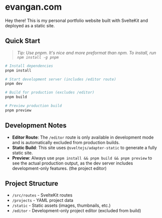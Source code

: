 # evangan.com

Hey there! This is my personal portfolio website built with SvelteKit and deployed as a static site.

## Quick Start

> _Tip: Use pnpm. It's nice and more preformat than npm. To install, run `npm install -g pnpm`_

```sh
# Install dependencies
pnpm install

# Start development server (includes /editor route)
pnpm dev

# Build for production (excludes /editor)
pnpm build

# Preview production build
pnpm preview
```

## Development Notes

- **Editor Route**: The `/editor` route is only available in development mode and is automatically excluded from production builds.
- **Static Build**: This site uses `@sveltejs/adapter-static` to generate a fully static site.
- **Preview**: Always use `pnpm install && pnpm build && pnpm preview` to see the actual production output, as the dev server includes development-only features. (the project editor)

## Project Structure

- `/src/routes` - SvelteKit routes
- `/projects` - YAML project data
- `/static` - Static assets (images, thumbnails, etc.)
- `/editor` - Development-only project editor (excluded from build)
